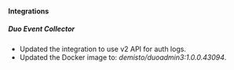 
#### Integrations
##### Duo Event Collector
- Updated the integration to use v2 API for auth logs.
- Updated the Docker image to: *demisto/duoadmin3:1.0.0.43094*.
